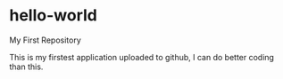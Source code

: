 # hello-world
My First Repository

This is my firstest application uploaded to github, I can do better coding than this.

